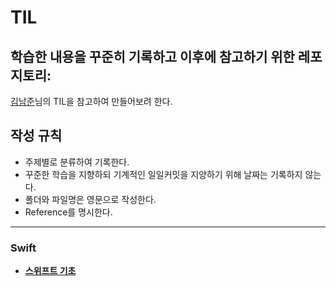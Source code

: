 # TIL

## 학습한 내용을 꾸준히 기록하고 이후에 참고하기 위한 레포지토리:

[김남준](https://github.com/namjunemy/TIL)님의 TIL을 참고하여 만들어보려 한다.

## 작성 규칙

- 주제별로 분류하여 기록한다.
- 꾸준한 학습을 지향하되 기계적인 일일커밋을 지양하기 위해 날짜는 기록하지 않는다.
- 폴더와 파일명은 영문으로 작성한다.
- Reference를 명시한다.

---

### Swift

- [**스위프트 기초**](https://github.com/SeongjaePark/TIL/Documents/Swift/swiftBasic.md)
